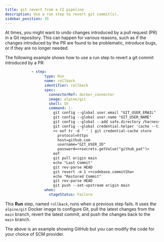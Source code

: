 ```yaml
---
title: git revert from a CI pipeline
description: Use a run step to revert git commit(s).
sidebar_position: 35
---
```


At times, you might want to undo changes introduced by a pull request (PR) in a Git repository. This can happen for various reasons, such as if the changes introduced by the PR are found to be problematic, introduce bugs, or if they are no longer needed. 

The following example shows how to use a run step to revert a git commit introduced by a PR:

```yaml
            - step:
                  type: Run
                  name: rollback
                  identifier: rollback
                  spec:
                    connectorRef: docker_connector
                    image: alpine/git
                    shell: Sh
                    command: |-
                      git config --global user.email "GIT_USER_EMAIL"
                      git config --global user.name "GIT_USER_NAME"
                      git config --global --add safe.directory /harness
                      git config --global credential.helper 'cache --timeout 600'
                      << eof tr -d ' ' | git credential-cache store 
                        protocol=https
                        host=github.com
                        username="GIT_USER_ID"
                        password=<+secrets.getValue("github_pat")>
                      eof
                      git pull origin main
                      echo "Last Commit"
                      git rev-parse HEAD
                      git revert -m 1 <+codebase.commitSha>
                      echo "Restored Commit"
                      git rev-parse HEAD
                      git push --set-upstream origin main
                  when:
                    stageStatus: Failure
```

This **Run** step, named `rollback`, runs when a previous step fails. It uses the `alpine/git` Docker image to configure Git, pull the latest changes from the `main` branch, revert the latest commit, and push the changes back to the `main` branch.

The above is an example showing GitHub but you can modify the code for your choice of SCM provider.